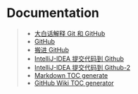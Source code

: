 # Documentation
> * [大白话解释 Git 和 GitHub](http://blog.jobbole.com/111187/)
> * [GitHub](https://github.com/)
> * [搬进 GitHub](http://gitbeijing.com/)
> * [IntelliJ-IDEA 提交代码到 Github](https://github.com/FatliTalk/blog/issues/11)
> * [IntelliJ-IDEA 提交代码到 Github-2](https://blog.csdn.net/rongxiang111/article/details/78120126)
> * [Markdown TOC generate](https://magnetikonline.github.io/markdown-toc-generate/)
> * [GitHub Wiki TOC generator](https://ecotrust-canada.github.io/markdown-toc/)

